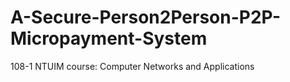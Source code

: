 # A-Secure-Person2Person-P2P-Micropayment-System
108-1 NTUIM course: Computer Networks and Applications
